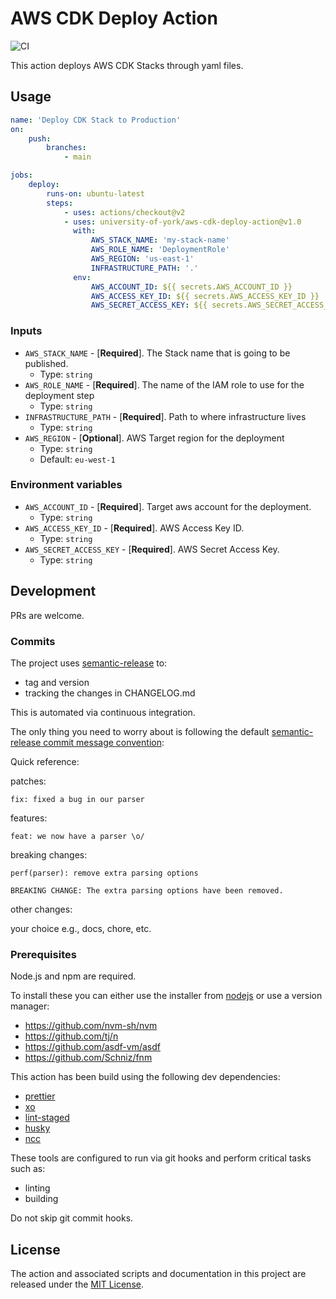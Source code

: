 # AWS CDK Deploy Action

![CI](https://github.com/university-of-york/aws-cdk-deploy-action/workflows/CI/badge.svg)

This action deploys AWS CDK Stacks through yaml files.

## Usage

```yml
name: 'Deploy CDK Stack to Production'
on:
    push:
        branches:
            - main

jobs:
    deploy:
        runs-on: ubuntu-latest
        steps:
            - uses: actions/checkout@v2
            - uses: university-of-york/aws-cdk-deploy-action@v1.0
              with:
                  AWS_STACK_NAME: 'my-stack-name'
                  AWS_ROLE_NAME: 'DeploymentRole'
                  AWS_REGION: 'us-east-1'
                  INFRASTRUCTURE_PATH: '.'
              env:
                  AWS_ACCOUNT_ID: ${{ secrets.AWS_ACCOUNT_ID }}
                  AWS_ACCESS_KEY_ID: ${{ secrets.AWS_ACCESS_KEY_ID }}
                  AWS_SECRET_ACCESS_KEY: ${{ secrets.AWS_SECRET_ACCESS_KEY }}
```

### Inputs

-   `AWS_STACK_NAME` - [**Required**]. The Stack name that is going to be published.
    -   Type: `string`
-   `AWS_ROLE_NAME` - [**Required**]. The name of the IAM role to use for the deployment step
    -   Type: `string`
-   `INFRASTRUCTURE_PATH` - [**Required**]. Path to where infrastructure lives
    -   Type: `string`
-   `AWS_REGION` - [**Optional**]. AWS Target region for the deployment
    -   Type: `string`
    -   Default: `eu-west-1`

### Environment variables

-   `AWS_ACCOUNT_ID` - [**Required**]. Target aws account for the deployment.
    -   Type: `string`
-   `AWS_ACCESS_KEY_ID` - [**Required**]. AWS Access Key ID.
    -   Type: `string`
-   `AWS_SECRET_ACCESS_KEY` - [**Required**]. AWS Secret Access Key.
    -   Type: `string`

## Development

PRs are welcome.

### Commits

The project uses [semantic-release](https://github.com/semantic-release/semantic-release) to:

-   tag and version
-   tracking the changes in CHANGELOG.md

This is automated via continuous integration.

The only thing you need to worry about is following the default [semantic-release commit message convention](https://github.com/angular/angular.js/blob/master/DEVELOPERS.md#-git-commit-guidelines):

Quick reference:

patches:

`fix: fixed a bug in our parser`

features:

`feat: we now have a parser \o/`

breaking changes:

```
perf(parser): remove extra parsing options

BREAKING CHANGE: The extra parsing options have been removed.
```

other changes:

your choice e.g., docs, chore, etc.

### Prerequisites

Node.js and npm are required.

To install these you can either use the installer from [nodejs](https://www.nodejs.org/) or use a version manager:

-   https://github.com/nvm-sh/nvm
-   https://github.com/tj/n
-   https://github.com/asdf-vm/asdf
-   https://github.com/Schniz/fnm

This action has been build using the following dev dependencies:

-   [prettier](https://github.com/prettier/prettier)
-   [xo](https://github.com/xojs/xo)
-   [lint-staged](https://github.com/okonet/lint-staged)
-   [husky](https://github.com/typicode/husky)
-   [ncc](https://github.com/vercel/ncc)

These tools are configured to run via git hooks and perform critical tasks such as:

-   linting
-   building

Do not skip git commit hooks.

## License

The action and associated scripts and documentation in this project are released under the [MIT License](LICENSE).
